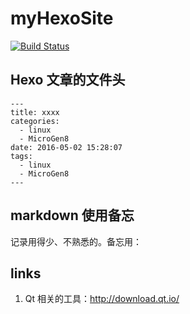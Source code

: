 # myHexoSite

[![Build Status](https://travis-ci.org/wangwanqiang/myHexoSite.svg?branch=master)](https://travis-ci.org/wangwanqiang/myHexoSite)



## Hexo 文章的文件头

```
---
title: xxxx
categories:
  - linux
  - MicroGen8
date: 2016-05-02 15:28:07
tags:
  - linux
  - MicroGen8
---
```

## markdown 使用备忘

记录用得少、不熟悉的。备忘用：

## links

1. Qt 相关的工具：http://download.qt.io/
